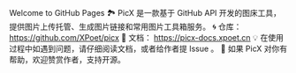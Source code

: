 Welcome to GitHub Pages
🏞️ PicX 是一款基于 GitHub API 开发的图床工具，提供图片上传托管、生成图片链接和常用图片工具箱服务。
🌀 仓库：
https://github.com/XPoet/picx
📖 文档：
https://picx-docs.xpoet.cn
💡 在使用过程中如遇到问题，请仔细阅读文档，或者给作者提 
Issue 。
🎁 如果 PicX 对你有帮助，欢迎赞赏作者，支持开源。

